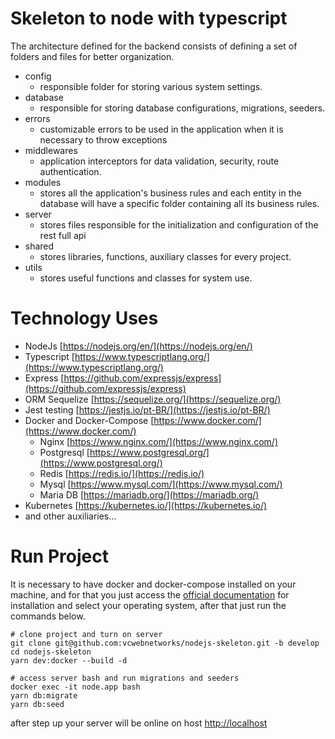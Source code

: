 # Skeleton to node with typescript

The architecture defined for the backend consists of defining a set of folders and files for better organization.

- config
  - responsible folder for storing various system settings.
- database
  - responsible for storing database configurations, migrations, seeders.
- errors
  - customizable errors to be used in the application when it is necessary to throw exceptions
- middlewares
  - application interceptors for data validation, security, route authentication.
- modules
  - stores all the application's business rules and each entity in the database will have a specific folder containing
    all its business rules.
- server
  - stores files responsible for the initialization and configuration of the rest full api
- shared
  - stores libraries, functions, auxiliary classes for every project.
- utils
  - stores useful functions and classes for system use.

# Technology Uses

- NodeJs [https://nodejs.org/en/](https://nodejs.org/en/)
- Typescript [https://www.typescriptlang.org/](https://www.typescriptlang.org/)
- Express [https://github.com/expressjs/express](https://github.com/expressjs/express)
- ORM Sequelize [https://sequelize.org/](https://sequelize.org/)
- Jest testing [https://jestjs.io/pt-BR/](https://jestjs.io/pt-BR/)
- Docker and Docker-Compose [https://www.docker.com/](https://www.docker.com/)
  - Nginx [https://www.nginx.com/](https://www.nginx.com/)
  - Postgresql [https://www.postgresql.org/](https://www.postgresql.org/)
  - Redis [https://redis.io/](https://redis.io/)
  - Mysql [https://www.mysql.com/](https://www.mysql.com/)
  - Maria DB [https://mariadb.org/](https://mariadb.org/)
- Kubernetes [https://kubernetes.io/](https://kubernetes.io/)
- and other auxiliaries...

# Run Project

It is necessary to have docker and docker-compose installed on your machine, and for that you just access
the [official documentation](https://docs.docker.com/engine/install/) for installation and select your operating system,
after that just run the commands below.

```shell
# clone project and turn on server
git clone git@github.com:vcwebnetworks/nodejs-skeleton.git -b develop
cd nodejs-skeleton
yarn dev:docker --build -d

# access server bash and run migrations and seeders
docker exec -it node.app bash
yarn db:migrate
yarn db:seed
```

after step up your server will be online on host [http://localhost](http://localhost)
